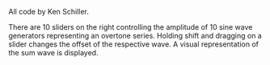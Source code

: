 All code by Ken Schiller.

There are 10 sliders on the right controlling the amplitude of 10 sine wave generators representing an overtone series. Holding shift and dragging on a slider changes the offset of the respective wave. A visual representation of the sum wave is displayed.

